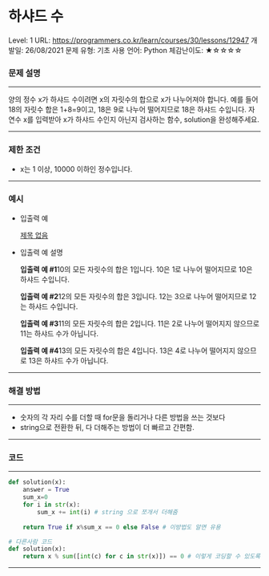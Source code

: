 # 하샤드 수

Level: 1
URL: https://programmers.co.kr/learn/courses/30/lessons/12947
개발일: 26/08/2021
문제 유형: 기초
사용 언어: Python
체감난이도: ★☆☆☆☆

### 문제 설명

---

양의 정수 x가 하샤드 수이려면 x의 자릿수의 합으로 x가 나누어져야 합니다. 예를 들어 18의 자릿수 합은 1+8=9이고, 18은 9로 나누어 떨어지므로 18은 하샤드 수입니다. 자연수 x를 입력받아 x가 하샤드 수인지 아닌지 검사하는 함수, solution을 완성해주세요.

---

### 제한 조건

- x는 1 이상, 10000 이하인 정수입니다.

---

### 예시

- 입출력 예

    [제목 없음](%E1%84%92%E1%85%A1%E1%84%89%E1%85%A3%E1%84%83%E1%85%B3%20%E1%84%89%E1%85%AE%20f8efdfca292349de805a7a98b7a1091a/%E1%84%8C%E1%85%A6%E1%84%86%E1%85%A9%E1%86%A8%20%E1%84%8B%E1%85%A5%E1%86%B9%E1%84%82%E1%85%B3%E1%86%AB%20%E1%84%83%E1%85%A6%E1%84%8B%E1%85%B5%E1%84%90%E1%85%A5%E1%84%87%E1%85%A6%E1%84%8B%E1%85%B5%E1%84%89%E1%85%B3%200d36014ae767439eb7f51daec655243c.csv)

- 입출력 예 설명

    **입출력 예 #1**10의 모든 자릿수의 합은 1입니다. 10은 1로 나누어 떨어지므로 10은 하샤드 수입니다.

    **입출력 예 #2**12의 모든 자릿수의 합은 3입니다. 12는 3으로 나누어 떨어지므로 12는 하샤드 수입니다.

    **입출력 예 #3**11의 모든 자릿수의 합은 2입니다. 11은 2로 나누어 떨어지지 않으므로 11는 하샤드 수가 아닙니다.

    **입출력 예 #4**13의 모든 자릿수의 합은 4입니다. 13은 4로 나누어 떨어지지 않으므로 13은 하샤드 수가 아닙니다.

---

### 해결 방법

---

- 숫자의 각 자리 수를 더할 때 for문을 돌리거나 다른 방법을 쓰는 것보다
- string으로 전환한 뒤, 다 더해주는 방법이 더 빠르고 간편함.

---

### 코드

---

```python
def solution(x):
    answer = True
    sum_x=0
    for i in str(x):
        sum_x += int(i) # string 으로 쪼개서 더해줌
        
    return True if x%sum_x == 0 else False # 이방법도 알면 유용
```

```python
# 다른사람 코드
def solution(x):
	return x % sum([int(c) for c in str(x)]) == 0 # 이렇게 코딩할 수 있도록 연습
```

---
